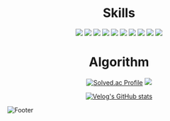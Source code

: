 <!-- ![header](https://capsule-render.vercel.app/api?type=transparent&color=auto&height=200&section=header&text=Front-End%20Developer&fontSize=50) -->

<h1 align ="center">Skills</h1>
<div align ="center">
<img src="https://img.shields.io/badge/HTML5-E34F26?style=flat-square&logo=HTML5&logoColor=white" />
<img src="https://img.shields.io/badge/CSS3-1572B6?style=flat-square&logo=CSS3&logoColor=white" />
<img src="https://img.shields.io/badge/JavaScript-F7DF1E?style=flat-square&logo=JavaScript&logoColor=white" />
<img src="https://img.shields.io/badge/TypeScript-3178C6?style=flat-square&logo=TypeScript&logoColor=white" />
<img src="https://img.shields.io/badge/React-61DAFB?style=flat-square&logo=React&logoColor=white" />
<img src="https://img.shields.io/badge/React Router-CA4245?style=flat-square&logo=React&logoColor=white" />
<img src="https://img.shields.io/badge/styled components-DB7093?style=flat-square&logo=styledcomponents&logoColor=white" />
<img src="https://img.shields.io/badge/React Query-FF4154?style=flat-square&logo=React&logoColor=white" />
<img src="https://img.shields.io/badge/React Hook Form-EC5990?style=flat-square&logo=React&logoColor=white" />
<img src="https://img.shields.io/badge/Firebase-FFCA28?style=flat-square&logo=Firebase&logoColor=white" />
</div>

<h1 align ="center">Algorithm</h1>
<div align ="center">
 
[![Solved.ac Profile](http://mazassumnida.wtf/api/v2/generate_badge?boj=javascriptminsun)](https://solved.ac/javascriptminsun/)
 <img src="http://mazandi.herokuapp.com/api?handle=javascriptminsun&theme=cool" target="_blank"/>
</div>

<!-- ![여러분's GitHub stats](https://github-readme-stats.vercel.app/api?username=minsun0714&show_icons=true&theme=radical) -->

<div align ="center">


[![Velog's GitHub stats](https://velog-readme-stats.vercel.app/api?name=jasmine0714)](https://velog.io/@jasmine0714)
</div>

![Footer](https://capsule-render.vercel.app/api?type=waving&color=auto&height=200&section=footer)
